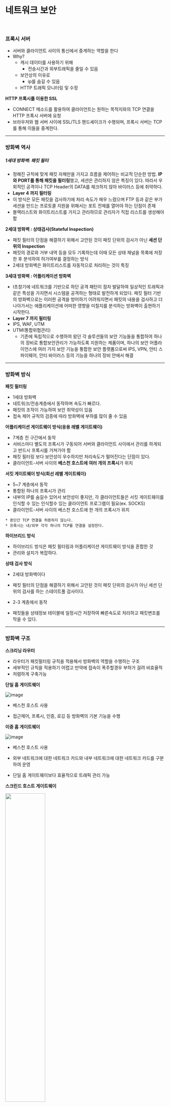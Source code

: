 # 네트워크 보안

<br>

### 프록시 서버

* 서버와 클라이언트 사이의 통신에서 중계하는 역할을 한다
* Why?
  * 캐시 데이터를 사용하기 위해
    * 전송시간과 외부트래픽을 줄일 수 있음
  * 보안상의 이유로
    * ip를 숨길 수 있음
  * HTTP 트래픽 모니터링 및 수정

**HTTP 프록시를 이용한 SSL**

* CONNECT 메소드를 활용하여 클라이언트는 원하는 목적지와의 TCP 연결을 HTTP 프록시 서버에 요청
* 브라우저와 웹 서버 사이에 SSL/TLS 핸드셰이크가 수행되며, 프록시 서버는 TCP를 통해 이들을 중계한다.

---

### 방화벽 역사

##### 1세대 방화벽: 패킷 필터

* 정해진 규칙에 맞게 패킷 자체만을 가지고 흐름을 제어하는 비교적 단순한 방법. **IP와 PORT를 통해 패킷을 필터링**했고, 세션은 관리하지 않은 특징이 있다. 따라서 우회적인 공격이나 TCP Header의 DATA를 체크하지 않아 바이러스 등에 취약하다.
* **Layer 4 까지 필터링**
* 이 방식은 모든 패킷을 검사하기에 처리 속도가 매우 느렸으며 FTP 등과 같은 부가 세션을 만드는 프로토콜 지원을 위해서는 포트 전체를 열어야 하는 단점이 존재
* 블랙리스트와 화이트리스트를 가지고 관리하므로 관리자가 직접 리스트를 생성해야 함

**2세대 방화벽 : 상태검사(Stateful Inspection)**

* 패킷 필터의 단점을 해결하기 위해서 고안된 것이 패킷 단위의 검사가 아닌 **세션 단위의 Inspection**
* 패킷의 경로와 거부 내역 등을 모두 기록하는데 이때 모든 상태 채널을 목록에 저장한 후 분석하여 허가여부를 결정하는 방식
* 2세대 방화벽은 화이트리스트를 자동적으로 처리하는 것이 특징

**3세대 방화벽 : 어플리케이션 방화벽**

* I초창기에 네트워크를 기반으로 하던 공격 패턴이 점차 발달하여 일상적인 트래픽과 같은 특성을 가지면서 시스템을 공격하는 형태로 발전하게 되었다. 패킷 필터 기반의 방화벽으로는 이러한 공격을 방어하기 어려워지면서 패킷의 내용을 검사하고 더 나아가서는 애플리케이션에 어떠한 영향을 미칠지를 분석하는 방화벽이 출현하기 시작한다.
* **Layer 7 까지 필터링**
* IPS, WAF, UTM
* UTM(통합위협관리)
  * 기존에 독립적으로 수행하여 왔던 각 솔루션들의 보안 기능들을 통합하여 하나의 장비로 통합보안관리가 가능하도록 지원하는 제품이며, 하나의 보안 어플라이언스에 여러 가지 보안 기능을 통합한 보안 플랫폼으로써 IPS, VPN, 안티 스파이웨어, 안티 바이러스 등의 기능을 하나의 장비 안에서 해결

---

### 방화벽 방식

**패킷 필터링**

* 1세대 방화벽
* 네트워크/전송계층에서 동작하며 속도가 빠르다.
* 패킷의 조작이 가능하여 보안 취약성이 있음
* 접속 제어 규칙의 검증에 따라 방화벽에 부하를 많이 줄 수 있음

**어플리케이션 게이트웨이 방식(응용 레벨 게이트웨이)**

* 7계층 전 구간에서 동작
* 서비스마다 별도의 프록시가 구동되어 서버와 클라이언트 사이에서 관리를 하게되고 반드시 프록시를 거쳐가야 함
* 패킷 필터링 보다 보안성이 우수하지만 처리속도가 떨어진다는 단점이 있다.
* 클라이언트-서버 사이의 **베스천 호스트에 여러 개의 프록시**가 위치

**서킷 게이트웨이 방식(회선 레벨 게이트웨이)**

* 5~7 계층에서 동작
* 통합된 하나의 프록시가 관리
* 내부의 IP를 숨길수 있어서 보안성이 좋지만, 각 클라이언트들은  서킷 게이트웨이를 인식할 수 있는  인식할수 있는 클라이언트 프로그램이 필요(ex. SOCKS)
* 클라이언트-서버 사이의 베스천 호스트에 한 개의 프록시가 위치

```
* 종단간 TCP 연결을 허용하지 않는다.
* 프록시는 내/외부 각각 하나의 TCP를 연결을 설정한다.
```

**하이브리드 방식**

* 하이브리드 방식은 패킷 필터링과 어플리케이션 게이트웨이 방식을 혼합한 것
* 관리와 설치가 복잡하다.

**상태 검사 방식**

* 2세대 방화벽이다
* 패킷 필터의 단점을 해결하기 위해서 고안된 것이 패킷 단위의 검사가 아닌 세션 단위의 검사를 하는 스테이트풀 검사이다.

* 2-3 계층에서 동작
* 패킷들을 상태정보 테이블에 일정시간 저장하여 빠른속도로 처리하고 패킷변조를 막을 수 있다.

---

### 방화벽 구조

**스크리닝 라우터**

* 라우터가 패킷필터링 규칙을 적용해서 방화벽의 역할을 수행하는 구조
* 세부적인 규칙을 적용하기 어렵고 만약에 접속이 폭주할경우 부하가 걸려 비효율적
* 저렴하게 구축가능

**단일 홈 게이트웨이**

![image](https://user-images.githubusercontent.com/75229881/119295258-58bd1a80-bc91-11eb-83e8-9c89fd11347b.png)

* 베스천 호스트 사용

* 접근제어, 프록시, 인증, 로깅 등 방화벽의 기본 기능을 수행

**이중 홈 게이트웨이**

![image](https://user-images.githubusercontent.com/75229881/119295272-68d4fa00-bc91-11eb-8dc9-05de5be1e84d.png)

* 베스천 호스트 사용

* 외부 네트워크에 대한 네트워크 카드와 내부 네트워크에 대한 네트워크 카드를 구분하여 운영 
* 단일 홈 게이트웨이보다 효율적으로 트래픽 관리 가능

**스크린드 호스트 게이트웨이**

<img src = "https://user-images.githubusercontent.com/75229881/119295411-c1a49280-bc91-11eb-8da4-c941893e01ca.png" width="50%">

* 라우터 + 베스천 호스트 사용

* 스크리닝 라우터와 단일 혹은 듀얼 홈 게이트웨이와 조합해서 사용하는 방식
* 라우터로 패킷 필터링 후 베스천 호스트로 방화벽 임무 수행

**스크린드 서브넷 게이트웨이**

<img src = "https://user-images.githubusercontent.com/75229881/119295371-9fab1000-bc91-11eb-90c4-0c3bcf8b9a57.png" width="50%">

* 라우터 + 베스천 호스트 + 라우터 사용

* 스크린드 서브넷 게이트웨이 방식은 외부와 내부의 가운데에 DMZ(DeMilitarized Zone)를 위치시켜 프록시를 설치하여 완충지대를 구성

---

### 방화벽/IDS/IPS

![image](https://user-images.githubusercontent.com/75229881/119295114-f9f7a100-bc90-11eb-95d1-5a5cc1eb58c2.png)

---

### IDS

* 설치위치에 따른 분류
  * **호스트 기반**
    * 각 호스트에 IDS모듈이 설치되어 시스템의 오남용 및 불법적 접근을 탐지하고 이를 관리자에게 통보
    * OS에 종속적이므로 이기종 네트워크환경에서 운영/관리 편의성 저하 및 시스템 부하 가중
  * **네트워크 기반**
    * 일반적인 IDS를 의미하는 것으로, 네트워크의 물리적 혹은 논리적 경계지점에서 동작
* 탐지기법에 따른 분류
  * **오용탐지**
    * 악성패킷 등을 분석한 **침입 패턴**(Rule Set)을 저장하여 패턴과 동일하면 탐지
    
    * 오탐율(False Positive)이 낮지만, 미탐율(False Negative)가 높음
    
    * 제로데이 공격(Zero-day Attack)을 탐지할 수 없으며, 오용탐지를 **시그니처(Signature) 기반 혹은 지식(Knowledge) 기반**의 탐지 방법이라고 부른다.
    
  * **이상탐지**
    * **정상 패턴**을 저장하고 이와 다르면 탐지하는 방식
    * 오탐율이 높지만, 미탐율이 낮음
    * 제로데이 공격에 대응

---

### IDS 판정

**Confusion Matrix**

|           | Positive             | Negative             |
| --------- | -------------------- | -------------------- |
| **True**  | True Positive        | False Negative(오탐) |
| **False** | False Positive(미탐) | True Negative        |

---

### IPS

**Snort**

* 패킷 스니퍼
  * 패킷탐지
* 패킷 로거
  * 패킷의 로그를 기록
* 네트워크 침입 탐지

---

### NAC 구성방식

**802.1x 방식**

**VLAN 방식**

* 물리적 배치와 상관없이 논리적으로 LAN을 구성할 수 있는 기술

* VLAN이 없으면 스위치에 연결대수가 많아질수록 브로드캐스팅에 의한 부하가 심화됌

* 종류

  * **Port 기반**
  * MAC 기반
  * Network 기반
  * 프로토콜 기반

* 관련기술
  * Port Mirroring
    * VLAN의 모든 패킷들을 다른 모니터링 포트로 복제하여 패킷을 분석
    * 스위치 네트워크의 **성능, 트래픽 분석**을 위하여 사용
    
  * Trunking

    ![image](https://user-images.githubusercontent.com/75229881/168592441-c14c4a79-bcb1-43ba-bde9-abe16d51e42e.png)

    * VLAN 이 N개 일때 스위치간 링크는 N개, **Trunking**은 VLAN 이 N개 여도 하나의 통합 링크를 통해서 패킷을 보내는 방식
    * 하나의 통합 링크를 통해 보내므로 각 패킷이 포함된 VLAN 정보를 알수 없음. 따라서 패킷에 자신의 VLAN 정보를 넣어 보내는 방식을 사용(**Tagging**)
    * 즉, 다시말해 스위치 하나가 아닌 서로 다른 스위치의 장비를 같은 VLAN 으로 묶고 싶을 때 VLAN 정보를 스위치간에 공유해야되는데 이 VLAN 정보를 공유하는 것이 Trunking
    * Tagging 이란 과정을 이용해 교환하는 규칙이 **VTP(VLAN Trunking Protocol)**
    * Trunking 이 지원되지 않는다면 스위치에 만들어진 VLAN의 개수만큼 스위치끼리 링크가 필요할 것

  * Pruning
    * 필요 없는 브로드캐스트 트래픽이 Trunk 포트를 통하여 전송되는 것을 차단

**ARP 방식**

**에이전트 방식**

**DHCP 방식**

* MAC 주소를 확인하여 허가된 IP 대역 / 비허가된 IP 대역으로 구분한다.

---

### 패킷 제어방식

**미러링**

* 미러링 방식은 **TAP 장비**나 네트워크 장비의 미러링 포트 기능을 설정하여 네트워크 트래픽의 복사본을 **모니터링 하는 방식**이다. (스니핑 방식)
* TAP장비란 Network상의 한 구간에 이동하는 Packet을 복사하여 Monitor 장비로 보내주는 역할
* **사후감사**에 중점을 둔 방식

**인라인**

* 인라인방식은 방화벽과 동일하게 위치시켜 모든 트래픽을 IDS를 거치도록 하는 방식
* **사전감사**에 중점을 둔 방식

**프록시**

> Proxy를 만들어서 **클라이언트에겐 내가 서버인 것처럼 나한테 접속하게 하고 서버에겐 내가 클라이언트인 것처럼 서버에 접속**

*  네트워크 장비 없이 순수하게 **프로그램만으로 구동**되는 방식
* 위에서 HTTPs / SSL / SSH 등은 데이터를 암호화해서 전송하게 되어 있다. 그래서, 미러링 / Inline으로 패킷을 받아도 해당 내용을 확인할 수 없습니다. Key가 있어야 하는데 이것은 고유 Key여서 제3자가 암호를 풀 수가 없다. 그렇기 때문에 Proxy를 만들어 클라이언트는 내가 서버인 줄 알고 나한테 접속하여 서로 key를 교환하고 나는 내가 클라이언트인 것처럼 서버에 접속하여 서로 key 교환을 하여 패킷을 확인할 수 있다.

---


